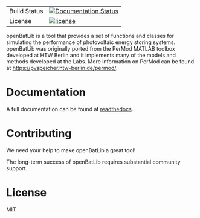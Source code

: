 <table>

<tr>
  <td>Build Status</td>
  <td>
    <a href='https://openbatlib.readthedocs.io/en/latest/?badge=latest'>
    <img src='https://readthedocs.org/projects/openbatlib/badge/?version=latest' alt='Documentation Status' />
    </a>
  </td>
</tr>
<tr>
  <td>License</td>
  <td>
    <a href="https://github.com/fastrockstar/openBatLib/blob/master/LICENSE">
    <img src="https://img.shields.io/github/license/fastrockstar/openBatLib" alt="license" />
    </a>
</td>
</tr>
</table>

openBatLib is a tool that provides a set of 
functions and classes for simulating the performance of photovoltaic
energy storing systems. openBatLib was originally ported from the PerMod MATLAB
toolbox developed at HTW Berlin and it implements many
of the models and methods developed at the Labs. More information on
PerMod can be found at https://pvspeicher.htw-berlin.de/permod/.


Documentation
=============

A full documentation can be found at [readthedocs](https://openbatlib.readthedocs.io/). 


Contributing
============

We need your help to make openBatLib a great tool!

The long-term success of openBatLib requires substantial community support.


License
=======

MIT
